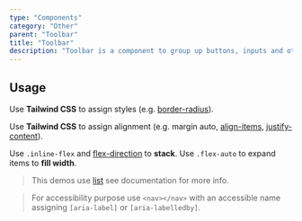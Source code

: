 ```yaml
---
type: "Components"
category: "Other"
parent: "Toolbar"
title: "Toolbar"
description: "Toolbar is a component to group up buttons, inputs and other content."
---
```


## Usage

Use **Tailwind CSS** to assign styles (e.g. [border-radius](https://tailwindcss.com/docs/border-radius)).

Use **Tailwind CSS** to assign alignment (e.g. margin auto, [align-items](https://tailwindcss.com/docs/align-items), [justify-content](https://tailwindcss.com/docs/justify-content)).

Use `.inline-flex` and [flex-direction](https://tailwindcss.com/docs/flex-direction) to **stack**. Use `.flex-auto` to expand items to **fill width**.

> This demos use [list](/xtendui/components/list) see documentation for more info.

> For accessibility purpose use `<nav></nav>` with an accessible name assigning `[aria-label]` or `[aria-labelledby]`.

<demo>
  <demoinline src="demos/components/toolbar/usage">
  </demoinline>
</demo>
